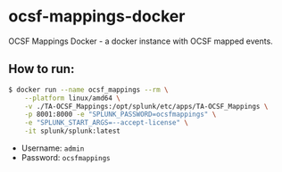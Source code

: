# ocsf-mappings-docker
OCSF Mappings Docker - a docker instance with OCSF mapped events.


## How to run:
```sh
$ docker run --name ocsf_mappings --rm \
	--platform linux/amd64 \
	-v ./TA-OCSF_Mappings:/opt/splunk/etc/apps/TA-OCSF_Mappings \
	-p 8001:8000 -e "SPLUNK_PASSWORD=ocsfmappings" \
	-e "SPLUNK_START_ARGS=--accept-license" \
	-it splunk/splunk:latest
```

- Username: `admin`
- Password: `ocsfmappings`